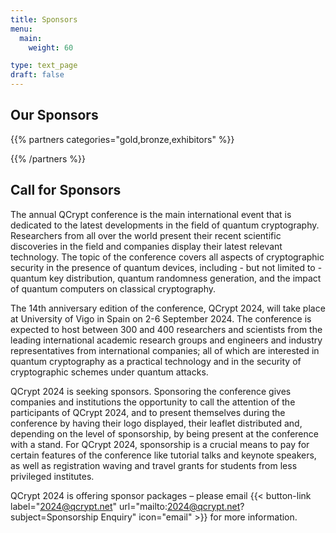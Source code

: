 ```yaml
---
title: Sponsors
menu:
  main:
    weight: 60

type: text_page
draft: false
---
```


<!-- The annual QCrypt conference is the main international event that is dedicated to the latest developments in the field of quantum cryptography. Researchers from all over the world present their recent scientific discoveries in the field and companies display their latest relevant technology. The topic of the conference covers all aspects of *cryptographic security in the presence of quantum devices*, including - but not limited to - quantum key distribution, quantum randomness generation, and the impact of quantum computers on classical cryptography.

The 13th anniversary edition of the conference, QCrypt 2024, will take place in University of Maryland, College Park, Maryland, USA on August 14-18, 2024. The conference is expected to host between 300 and 400 researchers and scientists from the leading international academic research groups and engineers and industry representatives from international companies; all of which are interested in quantum cryptography as a practical technology and in the security of cryptographic schemes under quantum attacks.


We are grateful to our generous sponsors. With their contributions, they not only support this conference series but the field of quantum cryptography in general. -->


<!-- 13th International Conference on Quantum Cryptography -->




## Our Sponsors

{{% partners categories="gold,bronze,exhibitors" %}}

{{% /partners %}}
<!--

We thank the organizers of QCrypt 2019: Gilles Brassard, Claude Crépeau, Sébastien Gambs and Louis Salvail and their institutes: University of Montréal, McGill University and Université du Québec
à Montréal, for transferring the surplus of QCrypt 2019 to the organization of QCrypt 2020 and 2021.
-->

## Call for Sponsors

The annual QCrypt conference is the main international event that is dedicated to the latest developments in the field of quantum cryptography. Researchers from all over the world present their recent scientific discoveries in the field and companies display their latest relevant technology. The topic of the conference covers all aspects of cryptographic security in the presence of quantum devices, including - but not limited to - quantum key distribution, quantum randomness generation, and the impact of quantum computers on classical cryptography.

The 14th anniversary edition of the conference, QCrypt 2024, will take place at University of Vigo in Spain on 2-6 September 2024. The conference is expected to host between 300 and 400 researchers and scientists from the leading international academic research groups and engineers and industry representatives from international companies; all of which are interested in quantum cryptography as a practical technology and in the security of cryptographic schemes under quantum attacks.

QCrypt 2024 is seeking sponsors. Sponsoring the conference gives companies and institutions the opportunity to call the attention of the participants of QCrypt 2024, and to present themselves during the conference by having their logo displayed, their leaflet distributed and, depending on the level of sponsorship, by being present at the conference with a stand. For QCrypt 2024, sponsorship is a crucial means to pay for certain features of the conference like tutorial talks and keynote speakers, as well as registration waving and travel grants for students from less privileged institutes.

QCrypt 2024 is offering sponsor packages – please email {{< button-link label="2024@qcrypt.net" url="mailto:2024@qcrypt.net?subject=Sponsorship Enquiry" icon="email" >}} for more information. 

<!-- for a more detailed description of these packages please find <a href="https://drive.google.com/file/d/1XkABMRsQw5EMnt3CiNhjGN3kYn6VPvRd/view?usp=sharing">here</a>

* Bronze： US$3000 and up
* Silver： US$5000 and up
* Gold： US$10000 and up
* Platinum： US$14000 and up
* Diamond： To be negotiated individually

If you wish to become a sponsor, please contact us at
{{< button-link label="2022@qcrypt.net"
url="mailto:2022@qcrypt.net"
icon="email" >}} -->

<!--
**Download the <a href="/pdf/QCrypt_2020_sponsors.pdf" download>call for sponsors in pdf format</a>.**

QCrypt 2020 is seeking sponsors. Sponsoring the conference gives companies and institutions the opportunity to call the attention of the participants of QCrypt 2020, and to present themselves during the conference by having their logo displayed, their leaflet distributed and, depending on the level of sponsorship, by being present at the conference with a stand. For QCrypt 2020, sponsorship is a crucial means to pay for certain features of the conference like tutorial talks and keynote speakers, as well as registration waving and travel grants for students from less privileged institutes.

QCrypt 2020 offers the following sponsor packages:

### Bronze Sponsor (from € 2500)
- Small logo displayed on the QCrypt 2020 website and in the conference booklet
- A company leaflet (double-sided) to be included in the participant material.

### Silver Sponsor (from €4000)
- Medium-sized logo displayed on the QCrypt 2020 website and in the conference booklet
- Medium-sized logo displayed on screen during breaks
- A company brochure (up to ca. 15 pages) to be included in the participant material
- A meet-and-greet (recruiting) event with interested participants
- Complimentary access for one participant to the conference, including the dinner.

### Gold Sponsor (from €8000)
- Large logo displayed on the QCrypt 2020 website and in the conference booklet
- Large logo displayed on screen during breaks
- A company brochure to be included in the participant material
- A piece of company merchandise to be included in the participant material
- A meet-and-greet (recruiting) event with interested participants
- A stand at the conference (a table, two chairs, a poster board, a power outlet)
- Complimentary access for two participants to the conference, including the dinner.

### Platinum Sponsor (from €12’000)
Gold Sponsor benefits, plus further benefits that can be discussed with the conference chairs.

<i>Please note: VAT is applicable on all packages.</i><br>
If you wish to become a sponsor, please contact us at
{{< button-link label="2021@qcrypt.net"
                url="mailto:2021@qcrypt.net"
                icon="email" >}}
-->


<!-- ## Our Industry Exhibitors

{{% partners categories="maxi" %}}

{{% /partners %}} -->


<!-- ## Call for Industry Exhibitors
**Download the <a href="/pdf/QCrypt_2020_industry_exhibitors.pdf" download>call for industry exhibitors in pdf format</a>.**

QCrypt 2020 offers companies the possibility to have a stand at the venue of the conference, for the entire duration of the conference, close to where the coffee breaks take place. This is a great way to get the participants interested in your company, present your products, maybe have a small hands-on demo available, and promote your brand to this target audience.
(all amounts are exluding added value tax)

### Industry Exhibitor - Mini (from € 1500)
- Small logo displayed on the QCrypt 2020 website and in the conference booklet
- A small stand: table (160cm x 80cm), chair(s), poster board, power outlet
- Complimentary access for one participant to the conference, including the dinner.

### Industry Exhibitor - Maxi (from € 3000)
- Medium-sized logo displayed on the QCrypt 2020 website and in the conference booklet
- Large stand: table (200cm x 80cm), standing table (80cm x 80cm), chairs, poster board, power outlet
- Complimentary access for two participants to the conference, including the dinner.

<i>Please note: VAT is applicable on all packages.</i><br>
If you wish to become a industry exhibitor, please contact us at
{{< button-link label="2021@qcrypt.net"
                url="mailto:2021@qcrypt.net"
                icon="email" >}}
 -->
<!--
{{< button-link label="Become a sponsor"
                url="mailto:2021@qcrypt.net"
                icon="file" >}}
-->


<!-- {{% partners categories="community" %}}

{{% /partners %}} -->
